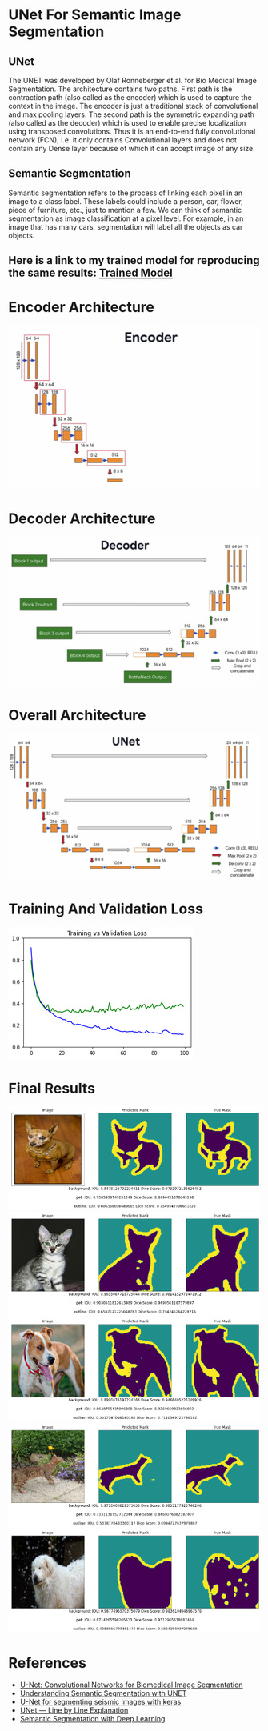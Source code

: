 # UNet For Semantic Image Segmentation

## UNet
The UNET was developed by Olaf Ronneberger et al. for Bio Medical Image Segmentation. The architecture contains two paths. First path is the contraction path (also called as the encoder) which is used to capture the context in the image. The encoder is just a traditional stack of convolutional and max pooling layers. The second path is the symmetric expanding path (also called as the decoder) which is used to enable precise localization using transposed convolutions. Thus it is an end-to-end fully convolutional network (FCN), i.e. it only contains Convolutional layers and does not contain any Dense layer because of which it can accept image of any size.

## Semantic Segmentation
Semantic segmentation refers to the process of linking each pixel in an image to a class label. These labels could include a person, car, flower, piece of furniture, etc., just to mention a few. We can think of semantic segmentation as image classification at a pixel level. For example, in an image that has many cars, segmentation will label all the objects as car objects.


## Here is a link to my trained model for reproducing the same results: [Trained Model](https://drive.google.com/file/d/1lLKUoaaLOkJ7zo3H7XVV0v6gUbqq8IJt/view?usp=sharing)


# Encoder Architecture
![Encoder Architecture](https://github.com/Huzaib/UNet-For-Semantic-Image-Segmentation/blob/master/Architecture%20Plots/unet_encoder.png)


# Decoder Architecture
![Decoder Architecture](https://github.com/Huzaib/UNet-For-Semantic-Image-Segmentation/blob/master/Architecture%20Plots/unet_decoder.png)


# Overall Architecture
![Overall Architecture](https://github.com/Huzaib/UNet-For-Semantic-Image-Segmentation/blob/master/Architecture%20Plots/unet.png)


# Training And Validation Loss
![Loss Graph](https://github.com/Huzaib/UNet-For-Semantic-Image-Segmentation/blob/master/Loss%20Plot/loss.png)


# Final Results
![Output Example 2](https://github.com/Huzaib/UNet-For-Semantic-Image-Segmentation/blob/master/Output%20Images/output_example_2.png)
![Output Example 3](https://github.com/Huzaib/UNet-For-Semantic-Image-Segmentation/blob/master/Output%20Images/output_example_3.png)
![Output Example 1](https://github.com/Huzaib/UNet-For-Semantic-Image-Segmentation/blob/master/Output%20Images/output_example_1.png)
![Output Example 4](https://github.com/Huzaib/UNet-For-Semantic-Image-Segmentation/blob/master/Output%20Images/output_example_4.png)
![Output Example 5](https://github.com/Huzaib/UNet-For-Semantic-Image-Segmentation/blob/master/Output%20Images/output_example_5.png)



# References
- [U-Net: Convolutional Networks for Biomedical Image Segmentation](https://arxiv.org/abs/1505.04597)
- [Understanding Semantic Segmentation with UNET](https://towardsdatascience.com/understanding-semantic-segmentation-with-unet-6be4f42d4b47)
- [U-Net for segmenting seismic images with keras](https://www.depends-on-the-definition.com/unet-keras-segmenting-images/)
- [UNet — Line by Line Explanation](https://towardsdatascience.com/unet-line-by-line-explanation-9b191c76baf5)
- [Semantic Segmentation with Deep Learning](https://towardsdatascience.com/semantic-segmentation-with-deep-learning-a-guide-and-code-e52fc8958823)
